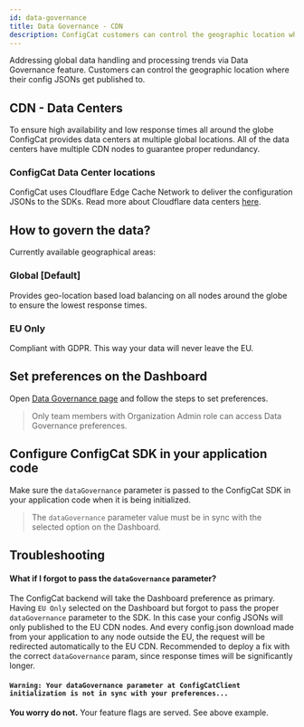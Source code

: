 ```yaml
---
id: data-governance
title: Data Governance - CDN
description: ConfigCat customers can control the geographic location where their data will be published to. Helps to stay compliant with GDPR and other data protection regulations.
---
```

Addressing global data handling and processing trends via Data Governance feature. Customers 
can control the geographic location where their config JSONs get published to.

## CDN - Data Centers

To ensure high availability and low response times all around the globe ConfigCat provides
data centers at multiple global locations. All of the data centers have multiple CDN nodes
to guarantee proper redundancy.

### ConfigCat Data Center locations
ConfigCat uses Cloudflare Edge Cache Network to deliver the configuration JSONs to the SDKs. Read more about Cloudflare data centers [here](https://www.cloudflare.com/network/).

## How to govern the data?

Currently available geographical areas:

### Global [Default]
Provides geo-location based load balancing on all nodes around the globe to ensure the lowest response times.

### EU Only
Compliant with GDPR. This way your data will never leave the EU.

## Set preferences on the Dashboard

Open <a href="https://app.configcat.com/organization/data-governance">Data Governance page</a> and follow the steps to set preferences.

> Only team members with Organization Admin role can access Data Governance preferences.

## Configure ConfigCat SDK in your application code

Make sure the `dataGovernance` parameter is passed to the ConfigCat SDK
in your application code when it is being initialized.

> The `dataGovernance` parameter value must be in sync with the selected option on 
> the Dashboard.

## Troubleshooting

#### What if I forgot to pass the `dataGovernance` parameter?
The ConfigCat backend will take the Dashboard preference as primary. Having `EU Only` selected on the Dashboard but forgot to pass the proper `dataGovernance` parameter to the SDK. In this case your config JSONs will only published to the EU CDN nodes. And every config.json download made from your application to any node outside the EU, the request will be redirected automatically to the EU CDN. Recommended to deploy a fix with the correct `dataGovernance` param, since response times will be significantly longer.

#### `Warning: Your dataGovernance parameter at ConfigCatClient initialization is not in sync with your preferences...`
**You worry do not.** Your feature flags are served. See above example.

